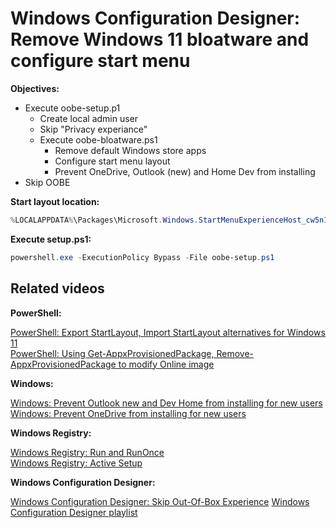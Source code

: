# Windows Configuration Designer: Remove Windows 11 bloatware and configure start menu

<b>Objectives:</b>

* Execute oobe-setup.p1
    * Create local admin user
    * Skip "Privacy experiance"
    * Execute oobe-bloatware.ps1
        * Remove default Windows store apps
        * Configure start menu layout
        * Prevent OneDrive, Outlook (new) and Home Dev from installing
* Skip OOBE


<b>Start layout location:</b>

```powershell
%LOCALAPPDATA%\Packages\Microsoft.Windows.StartMenuExperienceHost_cw5n1h2txyewy\LocalState\
```

<b>Execute setup.ps1:</b>

```powershell
powershell.exe -ExecutionPolicy Bypass -File oobe-setup.ps1
```

## Related videos

<b>PowerShell:</b>

[PowerShell: Export StartLayout, Import StartLayout alternatives for Windows 11](https://youtu.be/j-8FmXk8ssg) <br />
[PowerShell: Using Get-AppxProvisionedPackage, Remove-AppxProvisionedPackage to modify Online image](https://youtu.be/SevFgIkzAKk) <br />

<b>Windows:</b>

[Windows: Prevent Outlook new and Dev Home from installing for new users](https://youtu.be/zkN0DyI9mLI) <br />
[Windows: Prevent OneDrive from installing for new users](https://youtu.be/-u2MbM-ROto) <br />

<b>Windows Registry:</b>

[Windows Registry: Run and RunOnce](https://youtu.be/zgFzCq5uEPw) <br />
[Windows Registry: Active Setup](https://youtu.be/HrVJ7wdvfmo)

<b>Windows Configuration Designer:</b>

[Windows Configuration Designer: Skip Out-Of-Box Experience](https://youtu.be/Lqf4i1nHV7I)
[Windows Configuration Designer playlist](https://www.youtube.com/playlist?list=PLVncjTDMNQ4SAh9zjdreUBYSzSf7L5IX2)
